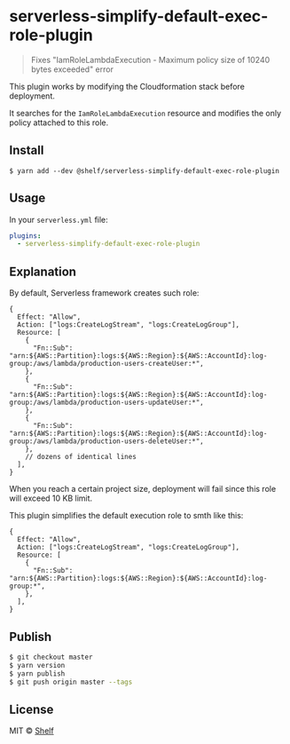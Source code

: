 # serverless-simplify-default-exec-role-plugin

> Fixes "IamRoleLambdaExecution - Maximum policy size of 10240 bytes exceeded" error

This plugin works by modifying the Cloudformation stack before deployment.

It searches for the `IamRoleLambdaExecution` resource and modifies the only policy attached to this role.

## Install

```
$ yarn add --dev @shelf/serverless-simplify-default-exec-role-plugin
```

## Usage

In your `serverless.yml` file:

```yaml
plugins:
  - serverless-simplify-default-exec-role-plugin
```

## Explanation

By default, Serverless framework creates such role:

```json5
{
  Effect: "Allow",
  Action: ["logs:CreateLogStream", "logs:CreateLogGroup"],
  Resource: [
    {
      "Fn::Sub": "arn:${AWS::Partition}:logs:${AWS::Region}:${AWS::AccountId}:log-group:/aws/lambda/production-users-createUser:*",
    },
    {
      "Fn::Sub": "arn:${AWS::Partition}:logs:${AWS::Region}:${AWS::AccountId}:log-group:/aws/lambda/production-users-updateUser:*",
    },
    {
      "Fn::Sub": "arn:${AWS::Partition}:logs:${AWS::Region}:${AWS::AccountId}:log-group:/aws/lambda/production-users-deleteUser:*",
    },
    // dozens of identical lines
  ],
}
```

When you reach a certain project size, deployment will fail since this role will exceed 10 KB limit.

This plugin simplifies the default execution role to smth like this:

```json5
{
  Effect: "Allow",
  Action: ["logs:CreateLogStream", "logs:CreateLogGroup"],
  Resource: [
    {
      "Fn::Sub": "arn:${AWS::Partition}:logs:${AWS::Region}:${AWS::AccountId}:log-group:*",
    },
  ],
}
```

## Publish

```sh
$ git checkout master
$ yarn version
$ yarn publish
$ git push origin master --tags
```

## License

MIT © [Shelf](https://shelf.io)
